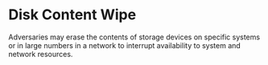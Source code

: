 # Disk Content Wipe

Adversaries may erase the contents of storage devices on specific systems or in large numbers in a network to interrupt availability to system and network resources.